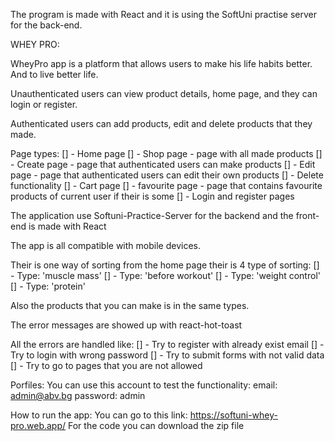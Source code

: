 The program is made with React and it is using the SoftUni practise server for the back-end.

WHEY PRO:

WheyPro app is a platform that allows users to make his life habits better. And to live better life.

Unauthenticated users can view product details, home page, and they can login or register.

Authenticated users can add products, edit and delete products that they made.

Page types: 
    [] - Home page 
    [] - Shop page - page with all made products
    [] - Create page - page that authenticated users can make products
    [] - Edit page - page that authenticated users can edit their own products
    [] - Delete functionality
    [] - Cart page 
    [] - favourite page - page that contains favourite products of current user if their is some
    [] - Login and register pages

The application use Softuni-Practice-Server for the backend and the front-end is made with React

The app is all compatible with mobile devices.

Their is one way of sorting from the home page their is 4 type of sorting:
    [] - Type: 'muscle mass'
    [] - Type: 'before workout'
    [] - Type: 'weight control'
    [] - Type: 'protein'

Also the products that you can make is in the same types.

The error messages are showed up with react-hot-toast

All the errors are handled like:
    [] - Try to register with already exist email
    [] - Try to login with wrong password
    [] - Try to submit forms with not valid data
    [] - Try to go to pages that you are not allowed

Porfiles:
    You can use this account to test the functionality:
        email: admin@abv.bg
        password: admin

How to run the app:
    You can go to this link: https://softuni-whey-pro.web.app/
    For the code you can download the zip file
